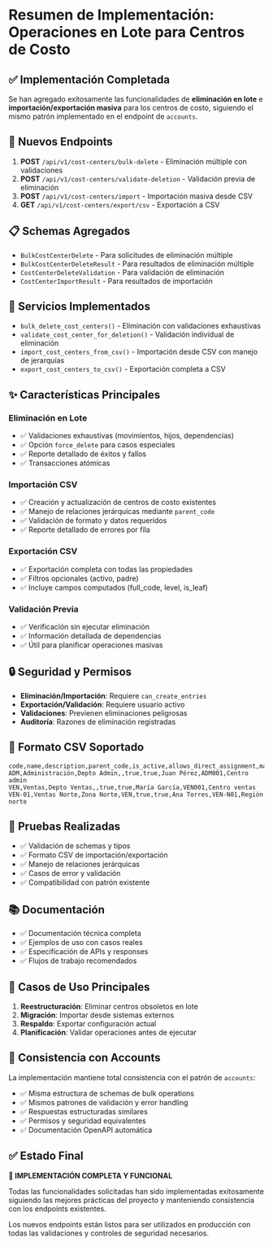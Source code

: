 # Resumen de Implementación: Operaciones en Lote para Centros de Costo

## ✅ Implementación Completada

Se han agregado exitosamente las funcionalidades de **eliminación en lote** e **importación/exportación masiva** para los centros de costo, siguiendo el mismo patrón implementado en el endpoint de `accounts`.

## 🚀 Nuevos Endpoints

1. **POST** `/api/v1/cost-centers/bulk-delete` - Eliminación múltiple con validaciones
2. **POST** `/api/v1/cost-centers/validate-deletion` - Validación previa de eliminación
3. **POST** `/api/v1/cost-centers/import` - Importación masiva desde CSV
4. **GET** `/api/v1/cost-centers/export/csv` - Exportación a CSV

## 📋 Schemas Agregados

- `BulkCostCenterDelete` - Para solicitudes de eliminación múltiple
- `BulkCostCenterDeleteResult` - Para resultados de eliminación múltiple  
- `CostCenterDeleteValidation` - Para validación de eliminación
- `CostCenterImportResult` - Para resultados de importación

## 🔧 Servicios Implementados

- `bulk_delete_cost_centers()` - Eliminación con validaciones exhaustivas
- `validate_cost_center_for_deletion()` - Validación individual de eliminación
- `import_cost_centers_from_csv()` - Importación desde CSV con manejo de jerarquías
- `export_cost_centers_to_csv()` - Exportación completa a CSV

## ✨ Características Principales

### Eliminación en Lote
- ✅ Validaciones exhaustivas (movimientos, hijos, dependencias)
- ✅ Opción `force_delete` para casos especiales
- ✅ Reporte detallado de éxitos y fallos
- ✅ Transacciones atómicas

### Importación CSV
- ✅ Creación y actualización de centros de costo existentes
- ✅ Manejo de relaciones jerárquicas mediante `parent_code`
- ✅ Validación de formato y datos requeridos
- ✅ Reporte detallado de errores por fila

### Exportación CSV
- ✅ Exportación completa con todas las propiedades
- ✅ Filtros opcionales (activo, padre)
- ✅ Incluye campos computados (full_code, level, is_leaf)

### Validación Previa
- ✅ Verificación sin ejecutar eliminación
- ✅ Información detallada de dependencias
- ✅ Útil para planificar operaciones masivas

## 🔒 Seguridad y Permisos

- **Eliminación/Importación**: Requiere `can_create_entries`
- **Exportación/Validación**: Requiere usuario activo
- **Validaciones**: Previenen eliminaciones peligrosas
- **Auditoría**: Razones de eliminación registradas

## 📄 Formato CSV Soportado

```csv
code,name,description,parent_code,is_active,allows_direct_assignment,manager_name,budget_code,notes
ADM,Administración,Depto Admin,,true,true,Juan Pérez,ADM001,Centro admin
VEN,Ventas,Depto Ventas,,true,true,María García,VEN001,Centro ventas
VEN-01,Ventas Norte,Zona Norte,VEN,true,true,Ana Torres,VEN-N01,Región norte
```

## 🧪 Pruebas Realizadas

- ✅ Validación de schemas y tipos
- ✅ Formato CSV de importación/exportación
- ✅ Manejo de relaciones jerárquicas
- ✅ Casos de error y validación
- ✅ Compatibilidad con patrón existente

## 📚 Documentación

- ✅ Documentación técnica completa
- ✅ Ejemplos de uso con casos reales
- ✅ Especificación de APIs y responses
- ✅ Flujos de trabajo recomendados

## 🎯 Casos de Uso Principales

1. **Reestructuración**: Eliminar centros obsoletos en lote
2. **Migración**: Importar desde sistemas externos
3. **Respaldo**: Exportar configuración actual
4. **Planificación**: Validar operaciones antes de ejecutar

## 🔄 Consistencia con Accounts

La implementación mantiene total consistencia con el patrón de `accounts`:

- ✅ Misma estructura de schemas de bulk operations
- ✅ Mismos patrones de validación y error handling
- ✅ Respuestas estructuradas similares
- ✅ Permisos y seguridad equivalentes
- ✅ Documentación OpenAPI automática

## ✅ Estado Final

**🎉 IMPLEMENTACIÓN COMPLETA Y FUNCIONAL**

Todas las funcionalidades solicitadas han sido implementadas exitosamente siguiendo las mejores prácticas del proyecto y manteniendo consistencia con los endpoints existentes.

Los nuevos endpoints están listos para ser utilizados en producción con todas las validaciones y controles de seguridad necesarios.
